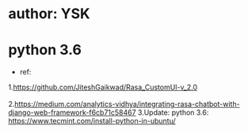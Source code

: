 
# author: YSK
# python 3.6

* ref:

1.https://github.com/JiteshGaikwad/Rasa_CustomUI-v_2.0 <br/> <br/>
2.https://medium.com/analytics-vidhya/integrating-rasa-chatbot-with-django-web-framework-f6cb71c58467
3.Update: python 3.6: https://www.tecmint.com/install-python-in-ubuntu/

